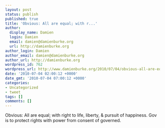 ```yaml
---
layout: post
status: publish
published: true
title: 'Obvious: All are equal; with r...'
author:
  display_name: Damien
  login: Damien
  email: damien@damienburke.org
  url: http://damienburke.org
author_login: Damien
author_email: damien@damienburke.org
author_url: http://damienburke.org
wordpress_id: 762
wordpress_url: http://www.damienburke.org/2010/07/04/obvious-all-are-equal-with-r/
date: '2010-07-04 02:00:12 +0000'
date_gmt: '2010-07-04 07:00:12 +0000'
categories:
- Uncategorized
- tweet
tags: []
comments: []
---
```

<p>Obvious: All are equal; with right to life, liberty, &amp; pursuit of happiness. Gov is to protect rights with power from consent of governed.</p>
